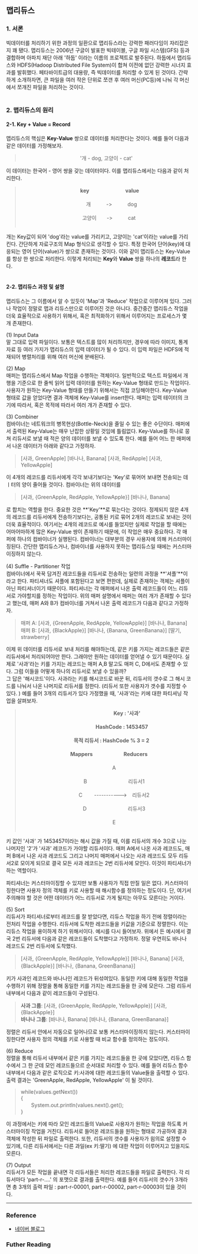 
## 맵리듀스

### 1. 서론
 
빅데이터를 처리하기 위한 과정의 일환으로 맵리듀스라는 강력한 패러다임이 자리잡은지 꽤 됐다. 맵리듀스는 2006년 구글이 발표한 빅테이블, 구글 파일 시스템(GFS) 등과 결합하며 아파치 재단 아래 '하둡' 이라는 이름의 프로젝트로 발주된다. 하둡에서 맵리듀스와 HDFS(Hadoop Distributed File System)이 합쳐 이전에 없던 강력한 시너지 효과를 발휘했다. 페타바이트급의 대용량, 즉 빅데이터를 처리할 수 있게 된 것이다. 간략하게 소개하자면, 큰 파일을 여러 작은 단위로 쪼갠 후 여러 머신(PC등)에 나눠 각 머신에서 쪼개진 파일을 처리하는 것이다.<br/><br/>

### 2. 맵리듀스의 원리

#### 2-1. Key + Value = Record
맵리듀스의 핵심은 **Key-Value** 쌍으로 데이터를 처리한다는 것이다. 예를 들어 다음과 같은 데이터를 가정해보자.

> <center>'개 - dog, 고양이 - cat'</center>

이 데이터는 한국어 - 영어 쌍을 갖는 데이터이다. 이를 맵리듀스에서는 다음과 같이 처리한다. 


> <center>　
> <b>key</b>　　　　　　　<b>value</b></center><br/>
> <center> 　　개　　　->　　　dog </center><br/>
> <center> 　고양이　　->　　　cat</center><br/>

개는 Key값이 되어 'dog'라는 value를 가리키고, 고양이는 'cat'이라는 value를 가리킨다. 간단하게 자료구조의 Map 형식으로 생각할 수 있다. 특정 한국어 단어(key)에 대응되는 영어 단어(value)가 쌍으로 존재하는 것이다. 이와 같이 맵리듀스는 Key-Value를 항상 한 쌍으로 처리한다. 이렇게 처리되는 **Key**와 **Value** 쌍을 하나의 **레코드**라 한다. <br/><br/>

#### 2-2. 맵리듀스 과정 및 설명
맵리듀스는 그 이름에서 알 수 있듯이 'Map'과 'Reduce' 작업으로 이루어져 있다. 그러나 작업이 정말로 맵과 리듀스만으로 이루어진 것은 아니다. 중간중간 맵리듀스 작업을 더욱 효율적으로 사용하기 위해서, 혹은 최적화하기 위해서 이루어지는 프로세스가 몇 개 존재한다. <br/>

(1) Input Data<br/>
말 그대로 입력 파일이다. 보통은 텍스트를 많이 처리하지만, 경우에 따라 이미지, 통계 자료 등 여러 가지가 맵리듀스의 입력 데이터가 될 수 있다. 이 입력 파일은 HDFS에 적재되어 병렬처리를 위해 여러 머신에 분배된다.<br/>

(2) Map<br/>
매퍼는 맵리듀스에서 Map 작업을 수행하는 객체이다. 일반적으로 텍스트 파일에서 개행을 기준으로 한 줄씩 읽어 입력 데이터를 원하는 Key-Value 형태로 만드는 작업이다. 사용자가 원하는 Key-Value 형태를 만들기 위해서는 직접 코딩해야한다. Key-Value 형태로 값을 얻었다면 결과 객체에 Key-Value를 insert한다. 매퍼는 입력 테이터의 크기에 따라서, 혹은 목적에 따라서 여러 개가 존재할 수 있다. <br/>

(3) Combiner<br/>
컴바이너는 네트워크의 병목현상(Bottle-Neck)을 줄일 수 있는 좋은 수단이다. 매퍼에서 출력된 Key-Value는 매우 난잡한 상황일 것임에 틀림없다. Key-Value를 하나로 뭉쳐 리듀서로 보낼 때 적은 양의 데이터를 보낼 수 있도록 한다. 예를 들어 어느 한 매퍼에서 나온 데이터가 아래와 같다고 가정하자.

> [사과, GreenApple] [바나나, Banana] [사과,  RedApple] [사과, YellowApple]

이 4개의 레코드를 리듀서에게 각각 보내기보다는 'Key'로 묶어어 보내면 전송되는 데ㅣ터의 양이 줄어들 것이다. 컴바이너는 위의 데이터를

> [사과, {GreenApple, RedApple, YellowApple}] [바나나, Banana]

로 합치는 역할을 한다. 중요한 것은 **'Key'**로 묶는다는 것이다. 정제되지 않은 4개의 레코드를 리듀서에게 전송하기보다는, 공통된 키로 묶어 2개의 레코드로 보내는 것이 더욱 효율적이다. 여기서는 4개의 레코드로 예시를 들었지만 실제로 작업을 할 때에는 어마어마하게 많은 Key-Value 쌍이 존재하기 때문에, 이 작업은 매우 중요하다. 각 매퍼에 하나의 컴바이너가 실행된다.
컴바이너는 대부분의 경우 사용자에 의해 커스터마이징된다. 간단한 맵리듀스거나, 컴바이너를 사용하지 못하는 맵리듀스일 때에는 커스터마이징하지 않는다.<br/>

(4) Suffle - Partitioner 작업<br/>
컴바이너에서 꾹꾹 담겨진 레코드들을 리듀서로 전송하는 일련의 과정을 **'셔플'**이라고 한다. 파티셔너도 셔플에 포함된다고 보면 편한데, 실제로 존재하는 객체는 셔플이 아닌 파티셔너이기 때문이다. 파티셔너는 각 매퍼에서 나온 출력 레코드들이 어느 리듀서로 가야할지를 정하는 작업이다. 위의 매퍼 설명에서 매퍼는 여러 개가 존재할 수 있다고 했는데, 매퍼 A와 B가 컴바이너를 거쳐서 나온 출력 레코드가 다음과 같다고 가정하자.

> 매퍼 A: [사과, {GreenApple, RedApple, YellowApple}] [바나나, Banana]<br/>
> 매퍼 B: [사과, {BlackApple}] [바나나, {Banana, GreenBanana}] [딸기, strawberry]

이제 위 데이터를 리듀서로 보내 처리를 해야하는데, 같은 키를 가지는 레코드들은 같은 리듀서에서 처리되어야만 한다. 그래야만 원하는 데이터를 얻어낼 수 있기 때문이다.  실제로 '사과'라는 키를 가지는 레코드는 매퍼 A,B 말고도 매퍼 C, D에서도 존재할 수 있다. 그럼 이들을 어떻게 하나의 리듀서로 보낼 수 있을까? <br/>
그 답은  '해시코드'이다. 사과라는 키를 해시코드로 바꾼 뒤, 리듀서의 갯수로 그 해시 코드를 나눠서 나온 나머지로 리듀서를 정한다. (리듀서 또한 사용자가 갯수를 지정할 수 있다. )  예를 들어 3개의 리듀서가 있다 가정했을 때,   '사과'라는 키에 대한 파티셔닝 작업을 살펴보자.<br/>

> <center><b>　　　　　　　　Key : '사과'</b></center><br/>
> <center><b>　　　　　　HashCode : 1453457</b></center><br/>
> <center><b>　　목적 리듀서 : HashCode % 3 = 2 </b></center>
>  <br/>
> <center><b>　Mappers　　　　　　Reducers</b></center><br/>
> <center>　　　A 　 　　　　　　　　　　 </center><br/>
> <center>　　　B　　　　　　　　리듀서1</center><br/>
> <center>　　　C　 　----------->　리듀서2</center><br/>
> <center>　　　D　　　　　　　　리듀서3</center><br/>
> <center>　　　E 　 　　　　　　　　　　 </center><br/>

키 값인 '사과' 가 1453457이라는 해시 값을 가질 때, 이를 리듀서의 개수 3으로 나눈 나머지인 '2'가 '사과' 레코드가 가야할 리듀서이다. 매퍼 A에서 나온 사과 레코드도, 매퍼 B에서 나온 사과 레코드도 그리고 나머지 매퍼에서 나오는 사과 레코드도 모두 리듀서2로 모이게 되므로 결국 모든 사과 레코드는 2번 리듀서에 모인다. 이것이 파티셔너가 하는 역할이다.<br/>

파티셔너는 커스터마이징할 수 있지만 보통 사용자가 직접 만질 일은 없다. 커스터마이징한다면 사용자 정의 객체를 키로 사용할 때 해시함수를 정의하는 정도이다. 단, 여기서 주의해야 할 것은 어떤 데이터가 어느 리듀서로 가게 될지는 아무도 모른다는 거이다.<br/>

(5) Sort<br/>
리듀서가 파티셔너로부터 레코드를 잘 받았다면, 리듀스 작업을 하기 전에 정렬이라는 전처리 작업을 수행한다. 리듀서에 도착한 레코드들을 키값을 기준으로 정렬한다. 이는 리듀스 작업을 용이하게 하기 위해서이다. 예시를 다시 들어보자. 위에서 든 예시에서 결국 2번 리듀서에 다음과 같은 레코드들이 도착했다고 가정하자. 정말 우연히도 바나나 레코드도 2번 리듀서에 도착했다.

> [사과, {GreenApple, RedApple, YellowApple}] [바나나, Banana] [사과, {BlackApple}] [바나나, {Banana, GreenBanana}]

키가 사과인 레코드와 바나나인 레코드가 뒤섞여있다. 동일한 키에 대해 동일한 작업을 수행하기 위해 정렬을 통해 동일한 키를 가지는 레코드들을 한 곳에 모은다. 그럼 리듀서 내부에서 다음과 같이 레코드들이 구성된다.

> <b>사과 그룹</b>: [사과, {GreenApple, RedApple, YellowApple}] [사과, {BlackApple}]<br/>
> <b>바나나 그룹</b>:  [바나나, Banana] [바나나, {Banana, GreenBanana}]

정렬은 리듀서 안에서 자동으로 일어나므로 보통 커스터마이징하지 않는다. 커스터마이징한다면 사용자 정의 객체를 키로 사용할 때 비교 함수를 정의하는 정도이다.<br/>

(6) Reduce<br/>
정렬을 통해 리듀서 내부에서 같은 키를 가지는 레코드들을 한 곳에 모았다면, 리듀스 함수에서 그 한 군데 모인 레코드들으르 순서대로 처리할 수 있다. 예를 들어 리듀스 함수 내부에서 다음과 같은 로직으로 키:사과에 대한 레코드들의 Value들을 출력할 수 있다. 출력 결과는 'GreenApple, RedApple, YellowApple' 이 될 것이다. 

> while(values.getNext())<br/>
> {<br/>
> 　　System.out.println(values.next().get();<br/>
> }

이 과정에서는 키에 따라 모인 레코드들의 Value로 사용자가 원하는 작업을 하도록 커스터마이징 작업을 거친다. 리듀서로 들어온 레코드들을 원하는 형태로 가공하여 결과 객체에 작성한 뒤 파일로 출력한다. 또한, 리듀서의 갯수를 사용자가 읨의로 설정할 수 있기에, 다른 리듀서에서는 다른 과일(ex 키:딸기) 에 대한 작업이 이루어지고 있을지도 모른다.

(7) Output<br/>
리듀서가 모든 작업을 끝내면 각 리듀서들은 처리한 레코드들을 파일로 출력한다. 각 리듀서마다 'part-r-....' 의 포맷으로 결과를 출력한다. 예를 들어 리듀서의 갯수가 3개라면 총 3개의 출력 파일 : part-r-00001, part-r-00002, part-r-00003이 있을 것이다.<br/>

---
### Reference
- [네이버 블로그](https://m.blog.naver.com/PostView.nhn?blogId=alice_k106&logNo=220462251435&proxyReferer=https%3A%2F%2Fm.blog.naver.com%2Ftwowinsh%2F221242463233#)


### Futher Reading

